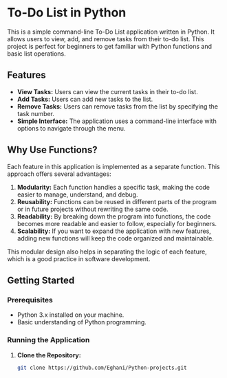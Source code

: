 # To-Do List in Python

This is a simple command-line To-Do List application written in Python. It allows users to view, add, and remove tasks from their to-do list. This project is perfect for beginners to get familiar with Python functions and basic list operations.

## Features

- **View Tasks:** Users can view the current tasks in their to-do list.
- **Add Tasks:** Users can add new tasks to the list.
- **Remove Tasks:** Users can remove tasks from the list by specifying the task number.
- **Simple Interface:** The application uses a command-line interface with options to navigate through the menu.

## Why Use Functions?

Each feature in this application is implemented as a separate function. This approach offers several advantages:

1. **Modularity:** Each function handles a specific task, making the code easier to manage, understand, and debug.
2. **Reusability:** Functions can be reused in different parts of the program or in future projects without rewriting the same code.
3. **Readability:** By breaking down the program into functions, the code becomes more readable and easier to follow, especially for beginners.
4. **Scalability:** If you want to expand the application with new features, adding new functions will keep the code organized and maintainable.

This modular design also helps in separating the logic of each feature, which is a good practice in software development.

## Getting Started

### Prerequisites

- Python 3.x installed on your machine.
- Basic understanding of Python programming.

### Running the Application

1. **Clone the Repository:**

   ```bash
   git clone https://github.com/Eghani/Python-projects.git
